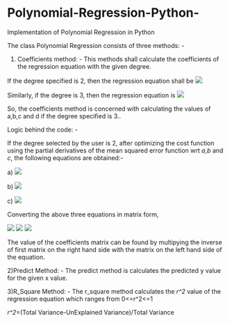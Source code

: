 # Polynomial-Regression-Python-
Implementation of Polynomial Regression in Python

The class Polynomial Regression consists of three methods: -

1) Coefficients method: - This methods shall calculate the coefficients of the regression equation with the given degree. 
                   
If the degree specified is 2, then the regression equation shall be <img src="https://render.githubusercontent.com/render/math?math=y=a%2Bbx%2Bcx^2">

Similarly, if the degree is 3, then the regression equation is <img src="https://render.githubusercontent.com/render/math?math=y=a%2Bbx%2Bcx^2%2Bdx^3">

So, the coefficients method is concerned with calculating the values of a,b,c and d if the degree specified is 3..

Logic behind the code: -

If the degree selected by the user is 2, after optimizing the cost function using the partial derivatives of the mean squared error function wrt _a_,_b_ and _c_, the following equations are obtained:-

a) <img src="https://render.githubusercontent.com/render/math?math=\sum^{n}_{i=1}y_i=\sum^{n}_{i=1}a%2B\sum^{n}_{i=1}bx_i%2B\sum^{n}_{i=1}cx^2_i">

b) <img src="https://render.githubusercontent.com/render/math?math=\sum^{n}_{i=1}x_iy_i=\sum^{n}_{i=1}ax_i%2B\sum^{n}_{i=1}bx^2_i%2B\sum^{n}_{i=1}cx^3_i">

c) <img src="https://render.githubusercontent.com/render/math?math=\sum^{n}_{i=1}x^2_iy_i=\sum^{n}_{i=1}ax^2_i%2B\sum^{n}_{i=1}bx^3_i%2B\sum^{n}_{i=1}cx^4">

Converting the above three equations in matrix form,

<img src="https://render.githubusercontent.com/render/math?math=\begin{bmatrix}\sum^{n}_{i=1}y_i\\\sum^{n}_{i=1}x_iy_i\\\sum^{n}_{i=1}x^2_iy_i\end{bmatrix}="> <img src="https://render.githubusercontent.com/render/math?math=\begin{bmatrix}\sum^{n}_{i=1}(1)\quad\sum^{n}_{i=1}x_i\quad\sum^{n}_{i=1}x^2_i\\\sum^{n}_{i=1}x_i\quad\sum^{n}_{i=1}x^2_i\quad\sum^{n}_{i=1}x^3_i\\\sum^{n}_{i=1}x^2_i\quad\sum^{n}_{i=1}x^3_i\quad\sum^{n}_{i=1}x^4\end{bmatrix}">  <img src="https://render.githubusercontent.com/render/math?math=\begin{bmatrix}a\\b\\c\end{bmatrix}">

The value of the coefficients matrix can be found by multipying the inverse of first matrix on the right hand side with the matrix on the left hand side of the equation.

2)Predict Method: - The predict method is calculates the predicted y value for the given x value.

3)R_Square Method: - The r_square method calculates the _r^2_ value of the regression equation which ranges from 0<=r^2<=1

_r^2_=(Total Variance-UnExplained Variance)/Total Variance

